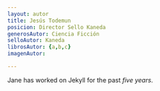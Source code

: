 ```yaml
---
layout: autor
title: Jesús Todemun
posicion: Director Sello Kaneda
generosAutor: Ciencia Ficción
selloAutor: Kaneda
librosAutor: {a,b,c}
imagenAutor:

---
```

Jane has worked on Jekyll for the past *five years*.
